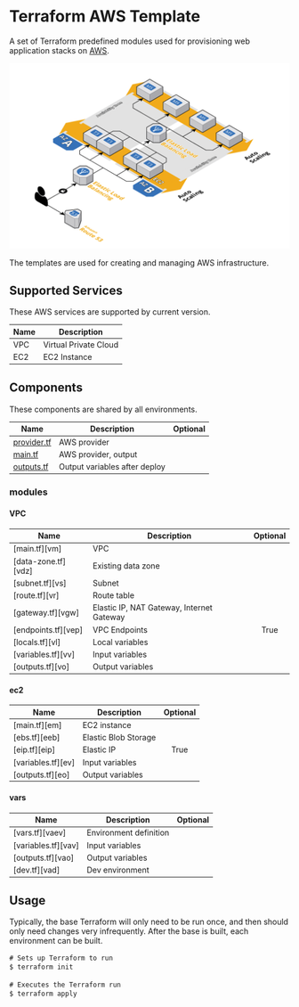 # Terraform AWS Template

A set of Terraform predefined modules used for provisioning web application stacks on [AWS](https://aws.amazon.com/).

![diagram](images/diagram.png)

The templates are used for creating and managing AWS infrastructure.

## Supported Services

These AWS services are supported by current version.

| Name | Description           |
| ---- | --------------------- |
| VPC  | Virtual Private Cloud |
| EC2  | EC2 Instance          |

## Components

These components are shared by all environments.

| Name              | Description                   | Optional |
| ----------------- | ----------------------------- | :------: |
| [provider.tf][mp] | AWS provider                  |          |
| [main.tf][mm]     | AWS provider, output          |          |
| [outputs.tf][mo]  | Output variables after deploy |          |  |

### modules

#### VPC
| Name                | Description                               | Optional |
| ------------------- | ----------------------------------------- | :------: |
| [main.tf][vm]       | VPC                                       |          |
| [data-zone.tf][vdz] | Existing data zone                        |          |
| [subnet.tf][vs]     | Subnet                                    |          |
| [route.tf][vr]      | Route table                               |          |
| [gateway.tf][vgw]   | Elastic IP, NAT Gateway, Internet Gateway |          |
| [endpoints.tf][vep] | VPC Endpoints                             |   True   |
| [locals.tf][vl]     | Local variables                           |          |
| [variables.tf][vv]  | Input variables                           |          |
| [outputs.tf][vo]    | Output variables                          |          |

#### ec2
| Name               | Description          | Optional |
| ------------------ | -------------------- | :------: |
| [main.tf][em]      | EC2 instance         |          |
| [ebs.tf][eeb]      | Elastic Blob Storage |          |
| [eip.tf][eip]      | Elastic IP           |   True   |
| [variables.tf][ev] | Input variables      |          |
| [outputs.tf][eo]   | Output variables     |          |

#### vars
| Name                | Description            | Optional |
| ------------------- | ---------------------- | :------: |
| [vars.tf][vaev]     | Environment definition |          |
| [variables.tf][vav] | Input variables        |          |
| [outputs.tf][vao]   | Output variables       |          |
| [dev.tf][vad]       | Dev environment        |          |

## Usage

Typically, the base Terraform will only need to be run once, and then should only
need changes very infrequently. After the base is built, each environment can be built.

```
# Sets up Terraform to run
$ terraform init

# Executes the Terraform run
$ terraform apply
```

[aws]: https://aws.amazon.com/
[mp]: ./provider.tf
[mm]: ./main.tf
[mo]: ./outputs.tf
